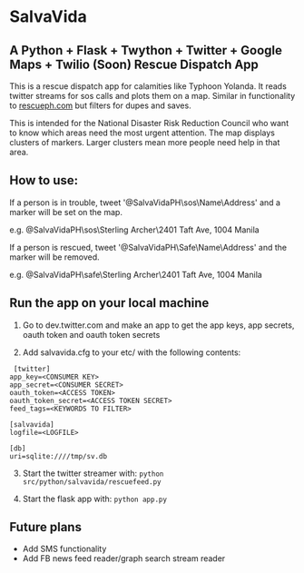 SalvaVida
===========

A Python + Flask + Twython + Twitter + Google Maps + Twilio (Soon) Rescue Dispatch App
-------------------------------------------------------------------------------

This is a rescue dispatch app for calamities like Typhoon Yolanda.  It reads twitter streams for sos calls and plots them on a map.  Similar in functionality to [rescueph.com](http://rescueph.com) but filters for dupes and saves.

This is intended for the National Disaster Risk Reduction Council who want to know which areas need the most urgent attention.  The map displays clusters of markers.  Larger clusters mean more people need help in that area.

How to use:
-----------

If a person is in trouble, tweet '@SalvaVidaPH\sos\Name\Address' and a marker will be set on the map.

e.g. @SalvaVidaPH\sos\Sterling Archer\2401 Taft Ave, 1004 Manila

If a person is rescued, tweet '@SalvaVidaPH\Safe\Name\Address' and the marker will be removed.

e.g. @SalvaVidaPH\safe\Sterling Archer\2401 Taft Ave, 1004 Manila

Run the app on your local machine
----------------------------------

1. Go to dev.twitter.com and make an app to get the app keys, app secrets, oauth token and oauth token secrets

2. Add salvavida.cfg to your etc/ with the following contents:

```
 [twitter]
app_key=<CONSUMER KEY>
app_secret=<CONSUMER SECRET>
oauth_token=<ACCESS TOKEN>
oauth_token_secret=<ACCESS TOKEN SECRET>
feed_tags=<KEYWORDS TO FILTER>

[salvavida]
logfile=<LOGFILE>

[db]
uri=sqlite:////tmp/sv.db

```
3. Start the twitter streamer with:
` python src/python/salvavida/rescuefeed.py `

4. Start the flask app with:
` python app.py `

Future plans
-------------
- Add SMS functionality
- Add FB news feed reader/graph search stream reader